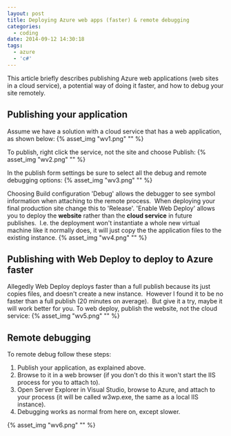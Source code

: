 ```yaml
---
layout: post
title: Deploying Azure web apps (faster) & remote debugging
categories:
  - coding
date: 2014-09-12 14:30:18
tags:
  - azure
  - 'c#'
---
```


This article briefly describes publishing Azure web applications (web sites in a cloud service), a potential way of doing it faster, and how to debug your site remotely.

## Publishing your application

Assume we have a solution with a cloud service that has a web application, as shown below: 
{% asset_img "wv1.png" "" %}

To publish, right click the service, not the site and choose Publish: 
{% asset_img "wv2.png" "" %}

In the publish form settings be sure to select all the debug and remote debugging options:
{% asset_img "wv3.png" "" %}

Choosing Build configuration 'Debug' allows the debugger to see symbol information when attaching to the remote process.  When deploying your final production site change this to 'Release'. 'Enable Web Deploy' allows you to deploy the **website** rather than the **cloud service** in future publishes.  I.e. the deployment won't instantiate a whole new virtual machine like it normally does, it will just copy the the application files to the existing instance. 
{% asset_img "wv4.png" "" %}

## Publishing with Web Deploy to deploy to Azure faster

Allegedly Web Deploy deploys faster than a full publish because its just copies files, and doesn't create a new instance.  However I found it to be no faster than a full publish (20 minutes on average).  But give it a try, maybe it will work better for you. To web deploy, publish the website, not the cloud service:
{% asset_img "wv5.png" "" %}

## Remote debugging

To remote debug follow these steps:

1.  Publish your application, as explained above.
1.  Browse to it in a web browser (if you don't do this it won't start the IIS process for you to attach to).
1.  Open Server Explorer in Visual Studio, browse to Azure, and attach to your process (it will be called w3wp.exe, the same as a local IIS instance).
1.  Debugging works as normal from here on, except slower.

{% asset_img "wv6.png" "" %}
